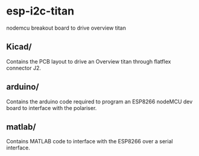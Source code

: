 # esp-i2c-titan
nodemcu breakout board to drive overview titan

## Kicad/
Contains the PCB layout to drive an Overview titan through flatflex connector J2.

## arduino/
Contains the arduino code required to program an ESP8266 nodeMCU dev board to interface with the polariser.

## matlab/
Contains MATLAB code to interface with the ESP8266 over a serial interface.
